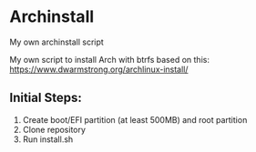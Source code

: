 # Archinstall
My own archinstall script

My own script to install Arch with btrfs based on this:  https://www.dwarmstrong.org/archlinux-install/


## Initial Steps:
1.  Create boot/EFI partition (at least 500MB) and root partition
2.  Clone repository
3.  Run install.sh
